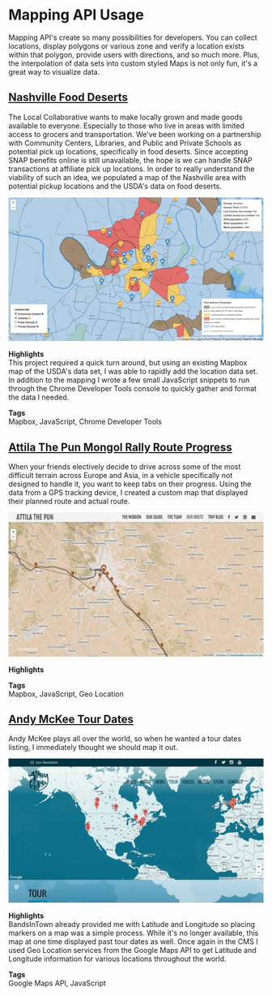 # Mapping API Usage
Mapping API's create so many possibilities for developers.  You can collect locations, display polygons or various zone and verify a location exists within that polygon, provide users with directions, and so much more.  Plus, the interpolation of data sets into custom styled Maps is not only fun, it's a great way to visualize data.

## [Nashville Food Deserts](https://steven-klein.github.io/TLC-Food-Deserts-and-Community-Centers/)

The Local Collaborative wants to make locally grown and made goods available to everyone.  Especially to those who live in areas with limited access to grocers and transportation.  We've been working on a partnership with Community Centers, Libraries, and Public and Private Schools as potential pick up locations, specifically in food deserts.  Since accepting SNAP benefits online is still unavailable, the hope is we can handle SNAP transactions at affiliate pick up locations.  In order to really understand the viability of such an idea, we populated a map of the Nashville area with potential pickup locations and the USDA's data on food deserts.

<div class="image-grid">
    <p><img src="/assets/images/projects/tlc-map.jpg"/></p>
</div>

__Highlights__  
This project required a quick turn around, but using an existing Mapbox map of the USDA's data set, I was able to rapidly add the location data set.  In addition to the mapping I wrote a few small JavaScript snippets to run through the Chrome Developer Tools console to quickly gather and format the data I needed.

__Tags__  
Mapbox, JavaScript, Chrome Developer Tools

## [Attila The Pun Mongol Rally Route Progress](https://steven-klein.github.io/attilathepun.org/our-route/index.html)

When your friends electively decide to drive across some of the most difficult terrain across Europe and Asia, in a vehicle specifically not designed to handle it, you want to keep tabs on their progress.  Using the data from a GPS tracking device, I created a custom map that displayed their planned route and actual route.

<div class="image-grid">
    <p><img src="/assets/images/projects/attila-map.jpg"/></p>
</div>

__Highlights__  


__Tags__  
Mapbox, JavaScript, Geo Location

## [Andy McKee Tour Dates](http://www.andymckee.com/tour/)

Andy McKee plays all over the world, so when he wanted a tour dates listing, I immediately thought we should map it out.  

<div class="image-grid">
    <p><img src="/assets/images/projects/andy-map.jpg"/></p>
</div>

__Highlights__  
BandsInTown already provided me with Latitude and Longitude so placing markers on a map was a simple process.  While it's no longer available, this map at one time displayed past tour dates as well.  Once again in the CMS I used Geo Location services from the Google Maps API to get Latitude and Longitude information for various locations throughout the world.

__Tags__  
Google Maps API, JavaScript
